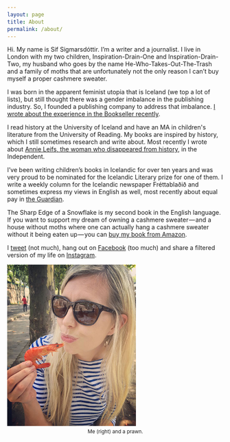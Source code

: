 ```yaml
---
layout: page
title: About
permalink: /about/
---
```

<div class="about-sif">
  <div class="about-col-1">
    <p>
    Hi. My name is Sif Sigmarsdóttir. I’m a writer and a journalist. I live in London with my two children, Inspiration-Drain-One and Inspiration-Drain-Two, my husband who goes by the name He-Who-Takes-Out-The-Trash and a family of moths that are unfortunately not the only reason I can’t buy myself a proper cashmere sweater.
    </p>
    <p>
    I was born in the apparent feminist utopia that is Iceland (we top a lot of lists), but still thought there was a gender imbalance in the publishing industry. So, I founded a publishing company to address that imbalance. <a href="https://www.thebookseller.com/insight/song-iceland-fire-766751">I wrote about the experience in the Bookseller recently</a>.
    </p>
    <p>I read history at the University of Iceland and have an MA in children's literature from the University of Reading. My books are inspired by history, which I still sometimes research and write about. Most recently I wrote about <a href="https://www.independent.co.uk/news/long_reads/iceland-history-annie-leifs-life-death-women-a8854556.html">Annie Leifs, the woman who disappeared from history</a>, in the Independent.
    </p>
    <p>
    I’ve been writing children’s books in Icelandic for over ten years and was very proud to be nominated for the Icelandic Literary prize for one of them. I write a weekly column for the Icelandic newspaper Fréttablaðið and sometimes express my views in English as well, most recently about equal pay in <a href="https://www.theguardian.com/commentisfree/2018/jan/05/iceland-female-women-equal-pay-gender-equality">the Guardian</a>.
    </p>
    <p>
    The Sharp Edge of a Snowflake is my second book in the English language. If you want to support my dream of owning a cashmere sweater — and a house without moths where one can actually hang a cashmere sweater without it being eaten up — you can <a href="https://www.amazon.co.uk/Sharp-Edge-Snowflake-Sif-Sigmarsdottir/dp/1444935305">buy my book from Amazon</a>.
    </p>
    <p>
     I <a href="http://www.twitter.com/sifsigmars">tweet</a> (not much), hang out on <a href="https://www.facebook.com/sif.sigmarsdottir.official">Facebook</a> (too much) and share a filtered version of my life on <a href="http://www.instagram.com/sif.sigmarsdottir">Instagram</a>.
    </p>
  </div>
  <div class="about-col-2">
    <img src="/assets/img/sif-kisses-prawn.jpg" style="width:300px;"/>
    <div style="text-align:center"><small>Me (right) and a prawn.</small></div>
  </div>
</div>
